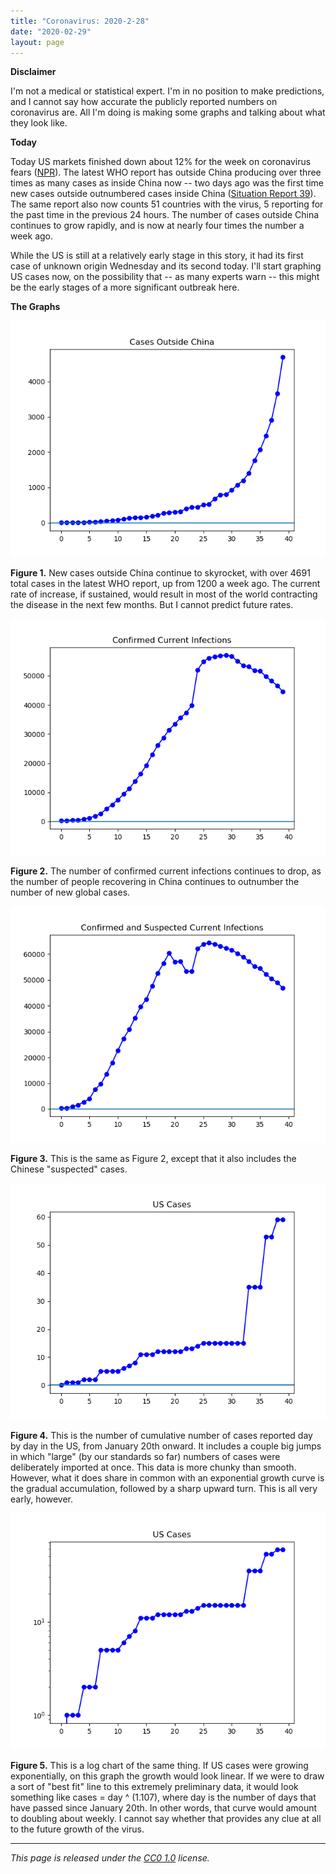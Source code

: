 ```yaml
---
title: "Coronavirus: 2020-2-28"
date: "2020-02-29"
layout: page
---
```


**Disclaimer**

I'm not a medical or statistical expert. I'm in no position to make
predictions, and I cannot say how accurate the publicly reported numbers on
coronavirus are. All I'm doing is making some graphs and talking about what
they look like.

**Today**

Today US markets finished down about 12% for the week on coronavirus fears
([NPR](https://www.npr.org/2020/02/28/810295350/financial-markets-shudder-around-the-world-as-coronavirus-tightens-its-grip)).
The latest WHO report has outside China producing over three times as many
cases as inside China now -- two days ago was the first time new cases outside
outnumbered cases inside China ([Situation Report
39](https://www.who.int/docs/default-source/coronaviruse/situation-reports/20200228-sitrep-39-covid-19.pdf?sfvrsn=aa1b80a7_2)).
The same report also now counts 51 countries with the virus, 5 reporting for
the past time in the previous 24 hours. The number of cases outside China
continues to grow rapidly, and is now at nearly four times the number a week
ago.

While the US is still at a relatively early stage in this story, it had its
first case of unknown origin Wednesday and its second today. I'll start
graphing US cases now, on the possibility that -- as many experts warn -- this
might be the early stages of a more significant outbreak here.

**The Graphs**

![](../../i/1t.png)

**Figure 1.** New cases outside China continue to skyrocket, with over 4691
total cases in the latest WHO report, up from 1200 a week ago. The current rate
of increase, if sustained, would result in most of the world contracting the
disease in the next few months. But I cannot predict future rates.

![](../../i/1u.png)

**Figure 2.** The number of confirmed current infections continues to drop, as
the number of people recovering in China continues to outnumber the number of
new global cases.

![](../../i/1v.png)

**Figure 3.** This is the same as Figure 2, except that it also includes the
Chinese "suspected" cases.

![](../../i/1w.png)

**Figure 4.** This is the number of cumulative number of cases reported day by
day in the US, from January 20th onward. It includes a couple big jumps in
which "large" (by our standards so far) numbers of cases were deliberately
imported at once. This data is more chunky than smooth. However, what it does
share in common with an exponential growth curve is the gradual accumulation,
followed by a sharp upward turn. This is all very early, however.

![](../../i/1x.png)

**Figure 5.** This is a log chart of the same thing. If US cases were growing
exponentially, on this graph the growth would look linear. If we were to draw a
sort of "best fit" line to this extremely preliminary data, it would look
something like cases = day ^ (1.107), where day is the number of days that have
passed since January 20th. In other words, that curve would amount to doubling
about weekly. I cannot say whether that provides any clue at all to the future
growth of the virus.

---

_This page is released under the [CC0
1.0](https://creativecommons.org/publicdomain/zero/1.0/) license._

